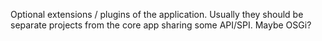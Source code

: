 Optional extensions / plugins of the application. Usually they should be separate projects from the core app sharing some API/SPI. Maybe OSGi?
